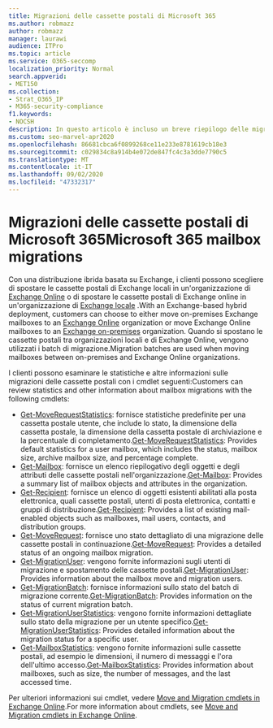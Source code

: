 ```yaml
---
title: Migrazioni delle cassette postali di Microsoft 365
ms.author: robmazz
author: robmazz
manager: laurawi
audience: ITPro
ms.topic: article
ms.service: O365-seccomp
localization_priority: Normal
search.appverid:
- MET150
ms.collection:
- Strat_O365_IP
- M365-security-compliance
f1.keywords:
- NOCSH
description: In questo articolo è incluso un breve riepilogo delle migrazioni delle cassette postali di Microsoft 365 e un elenco dei cmdlet utilizzati per le migrazioni.
ms.custom: seo-marvel-apr2020
ms.openlocfilehash: 86681cbca6f0899268ce11e233e8781619cb18e3
ms.sourcegitcommit: c029834c8a914b4e072de847fc4c3a3dde7790c5
ms.translationtype: MT
ms.contentlocale: it-IT
ms.lasthandoff: 09/02/2020
ms.locfileid: "47332317"
---
```

# <a name="microsoft-365-mailbox-migrations"></a><span data-ttu-id="bad62-103">Migrazioni delle cassette postali di Microsoft 365</span><span class="sxs-lookup"><span data-stu-id="bad62-103">Microsoft 365 mailbox migrations</span></span>

<span data-ttu-id="bad62-104">Con una distribuzione ibrida basata su Exchange, i clienti possono scegliere di spostare le cassette postali di Exchange locali in un'organizzazione di [Exchange Online](https://docs.microsoft.com/Exchange/exchange-online) o di spostare le cassette postali di Exchange online in un'organizzazione di [Exchange locale](https://docs.microsoft.com/Exchange/exchange-server) .</span><span class="sxs-lookup"><span data-stu-id="bad62-104">With an Exchange-based hybrid deployment, customers can choose to either move on-premises Exchange mailboxes to an [Exchange Online](https://docs.microsoft.com/Exchange/exchange-online) organization or move Exchange Online mailboxes to an [Exchange on-premises](https://docs.microsoft.com/Exchange/exchange-server) organization.</span></span> <span data-ttu-id="bad62-105">Quando si spostano le cassette postali tra organizzazioni locali e di Exchange Online, vengono utilizzati i batch di migrazione.</span><span class="sxs-lookup"><span data-stu-id="bad62-105">Migration batches are used when moving mailboxes between on-premises and Exchange Online organizations.</span></span>

<span data-ttu-id="bad62-106">I clienti possono esaminare le statistiche e altre informazioni sulle migrazioni delle cassette postali con i cmdlet seguenti:</span><span class="sxs-lookup"><span data-stu-id="bad62-106">Customers can review statistics and other information about mailbox migrations with the following cmdlets:</span></span>

- <span data-ttu-id="bad62-107">[Get-MoveRequestStatistics](https://docs.microsoft.com/powershell/module/exchange/move-and-migration/Get-MoveRequestStatistics?view=exchange-ps): fornisce statistiche predefinite per una cassetta postale utente, che include lo stato, la dimensione della cassetta postale, la dimensione della cassetta postale di archiviazione e la percentuale di completamento.</span><span class="sxs-lookup"><span data-stu-id="bad62-107">[Get-MoveRequestStatistics](https://docs.microsoft.com/powershell/module/exchange/move-and-migration/Get-MoveRequestStatistics?view=exchange-ps): Provides default statistics for a user mailbox, which includes the status, mailbox size, archive mailbox size, and percentage complete.</span></span>
- <span data-ttu-id="bad62-108">[Get-Mailbox](https://docs.microsoft.com/powershell/module/exchange/mailboxes/Get-Mailbox?view=exchange-ps
): fornisce un elenco riepilogativo degli oggetti e degli attributi delle cassette postali nell'organizzazione.</span><span class="sxs-lookup"><span data-stu-id="bad62-108">[Get-Mailbox](https://docs.microsoft.com/powershell/module/exchange/mailboxes/Get-Mailbox?view=exchange-ps
): Provides a summary list of mailbox objects and attributes in the organization.</span></span>
- <span data-ttu-id="bad62-109">[Get-Recipient](https://docs.microsoft.com/powershell/module/exchange/users-and-groups/Get-Recipient?view=exchange-ps): fornisce un elenco di oggetti esistenti abilitati alla posta elettronica, quali cassette postali, utenti di posta elettronica, contatti e gruppi di distribuzione.</span><span class="sxs-lookup"><span data-stu-id="bad62-109">[Get-Recipient](https://docs.microsoft.com/powershell/module/exchange/users-and-groups/Get-Recipient?view=exchange-ps): Provides a list of existing mail-enabled objects such as mailboxes, mail users, contacts, and distribution groups.</span></span>
- <span data-ttu-id="bad62-110">[Get-MoveRequest](https://docs.microsoft.com/powershell/module/exchange/move-and-migration/Get-MoveRequest?view=exchange-ps): fornisce uno stato dettagliato di una migrazione delle cassette postali in continuazione.</span><span class="sxs-lookup"><span data-stu-id="bad62-110">[Get-MoveRequest](https://docs.microsoft.com/powershell/module/exchange/move-and-migration/Get-MoveRequest?view=exchange-ps): Provides a detailed status of an ongoing mailbox migration.</span></span>
- <span data-ttu-id="bad62-111">[Get-MigrationUser](https://docs.microsoft.com/powershell/module/exchange/move-and-migration/Get-MigrationUser?view=exchange-ps): vengono fornite informazioni sugli utenti di migrazione e spostamento delle cassette postali.</span><span class="sxs-lookup"><span data-stu-id="bad62-111">[Get-MigrationUser](https://docs.microsoft.com/powershell/module/exchange/move-and-migration/Get-MigrationUser?view=exchange-ps): Provides information about the mailbox move and migration users.</span></span>
- <span data-ttu-id="bad62-112">[Get-MigrationBatch](https://docs.microsoft.com/powershell/module/exchange/move-and-migration/Get-MigrationBatch?view=exchange-ps): fornisce informazioni sullo stato del batch di migrazione corrente.</span><span class="sxs-lookup"><span data-stu-id="bad62-112">[Get-MigrationBatch](https://docs.microsoft.com/powershell/module/exchange/move-and-migration/Get-MigrationBatch?view=exchange-ps): Provides information on the status of current migration batch.</span></span>
- <span data-ttu-id="bad62-113">[Get-MigrationUserStatistics](https://docs.microsoft.com/powershell/module/exchange/move-and-migration/Get-MigrationUserStatistics?view=exchange-ps): vengono fornite informazioni dettagliate sullo stato della migrazione per un utente specifico.</span><span class="sxs-lookup"><span data-stu-id="bad62-113">[Get-MigrationUserStatistics](https://docs.microsoft.com/powershell/module/exchange/move-and-migration/Get-MigrationUserStatistics?view=exchange-ps): Provides detailed information about the migration status for a specific user.</span></span>
- <span data-ttu-id="bad62-114">[Get-MailboxStatistics](https://docs.microsoft.com/powershell/module/exchange/mailboxes/Get-MailboxStatistics?view=exchange-ps): vengono fornite informazioni sulle cassette postali, ad esempio le dimensioni, il numero di messaggi e l'ora dell'ultimo accesso.</span><span class="sxs-lookup"><span data-stu-id="bad62-114">[Get-MailboxStatistics](https://docs.microsoft.com/powershell/module/exchange/mailboxes/Get-MailboxStatistics?view=exchange-ps): Provides information about mailboxes, such as size, the number of messages, and the last accessed time.</span></span>

<span data-ttu-id="bad62-115">Per ulteriori informazioni sui cmdlet, vedere [Move and Migration cmdlets in Exchange Online](https://docs.microsoft.com/powershell/exchange/exchange-online/exchange-online-powershell?view=exchange-ps).</span><span class="sxs-lookup"><span data-stu-id="bad62-115">For more information about cmdlets, see [Move and Migration cmdlets in Exchange Online](https://docs.microsoft.com/powershell/exchange/exchange-online/exchange-online-powershell?view=exchange-ps).</span></span>
